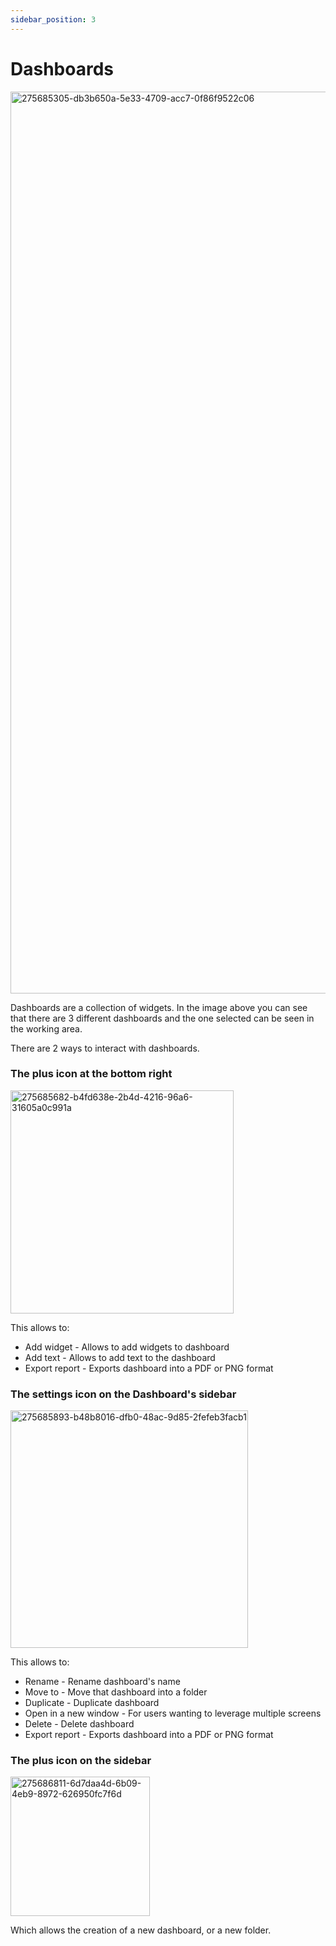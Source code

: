 ```yaml
---
sidebar_position: 3
---
```


# Dashboards

<img width="1443" alt="275685305-db3b650a-5e33-4709-acc7-0f86f9522c06" src="https://github.com/OpenBB-finance/OpenBBTerminal/assets/25267873/e5f957db-3cf8-4873-9629-1fed0f08f2c7">

Dashboards are a collection of widgets. In the image above you can see that there are 3 different dashboards and the one selected can be seen in the working area.

There are 2 ways to interact with dashboards.

### The plus icon at the bottom right

<img width="357" alt="275685682-b4fd638e-2b4d-4216-96a6-31605a0c991a" src="https://github.com/OpenBB-finance/OpenBBTerminal/assets/25267873/5485e465-6685-462b-86ea-ad951fb0532b">

This allows to:

* Add widget - Allows to add widgets to dashboard
* Add text - Allows to add text to the dashboard
* Export report - Exports dashboard into a PDF or PNG format


### The settings icon on the Dashboard's sidebar

<img width="380" alt="275685893-b48b8016-dfb0-48ac-9d85-2fefeb3facb1" src="https://github.com/OpenBB-finance/OpenBBTerminal/assets/25267873/a3ee6182-2010-45fc-bb67-3280df0e1e40">


This allows to:

* Rename - Rename dashboard's name
* Move to - Move that dashboard into a folder
* Duplicate - Duplicate dashboard
* Open in a new window - For users wanting to leverage multiple screens
* Delete - Delete dashboard
* Export report - Exports dashboard into a PDF or PNG format


### The plus icon on the sidebar

<img width="223" alt="275686811-6d7daa4d-6b09-4eb9-8972-626950fc7f6d" src="https://github.com/OpenBB-finance/OpenBBTerminal/assets/25267873/2bf5b35f-3522-4512-aac7-bc9bec178b00">

Which allows the creation of a new dashboard, or a new folder.

